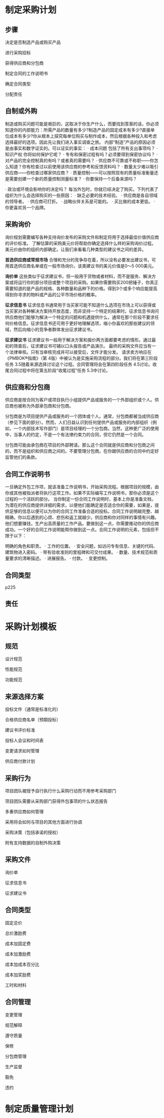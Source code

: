 # 制定采购计划

## 步骤

决定是否制造产品或购买产品

进行采购招标

获得供应商和分包商

制定合同的工作说明书

确定合同类型

分配责任

## 自制或外购

制造或购买问题可能是艰巨的，这取决于你生产什么，而要找到答案的话，你必须知道你的内部能力：所需产品的数量有多少?制造产品的固定成本有多少?直接单位成本有多少?你从根本上探究每单位购买与制作成本，然后根据各种投入和考虑选择最好的选项。因此先让我们进入事实调查之旅。
内部“制造”产品的原因必须是由事实和数字证实的。可以证实的事实：
· 成本问题 包括了所有支出事项吗？
· 知识产权 你将如何保护它呢？
· 专有和保密过程有吗？必须要得到保密协议吗？
· 对产品的完全控制真的有吗？或者真的需要吗？
· 供应商不可靠或不称职——你怎么知道？你有检查过以前使用该供应商的参考和反馈资料吗？
· 数量太少难以吸引供应商——你检查过哪家供应商？
· 质量控制——可以按照现有的质量标准衡量还是需要创建一个新的质量控制测量标准？
· 你要保持一个后备来源吗？

· 政治或环境会影响你的决定吗？
每当外包时，你就已经决定了购买。下列代表了组织为什么会选择购买的一些原因：
· 缺乏必要的技术经验。
· 供应商是各自领域的领导者。
· 供应商可打折。
· 战略伙伴关系是可能的。
· 买比做的成本更低。
· 你更喜欢另一个品牌。

## 采购询价

询价规划需要编写各种支持询价发布的采购文件和制定将用于选择最佳价值供应商的评价标准。
了解估算的采购美元价将帮助你确定选择什么样的采购询价过程。美元价由你的组织内部确定。让我们来看看几种类型的建议书之间的差异。

**首选供应商或常规市场** 合理和充分的竞争存在着，所以没有必要发出建议书，可用首选供应商名单或在一般市场询价。该类建议书的美元价值是0～5 000美元。

**询价单** 这些类似于征求建议书，但一般用于货物或者材料，而不是服务、解决方案或将运行你的部分项目或整个项目的采购。如果你需要购买200把锤子，你真正需要知道的是产品的规格、各种数量和品种下的价格。得到3个或多个响应能提高得到你寻求的物料或产品的公平市场价格的概率。

**征求信息书** 征求信息书通常用于当买家可能不知道什么选项在市场上可以获得或当买家对各种解决方案持开放态度，而非坚持一个特定的结果时。征求信息书询问供应商他们能够为解决一个特定的问题和机遇提供什么，通常在那个阶段不要求任何价格信息。征求信息书还可用于更好地理解选项，缩小你喜欢的那些建议的领域，然后向缩小的竞争者群体发出征求建议书。

**征求建议书** 征求建议书一般用于解决方案和报价两方面都要考虑的情形。通过最初的筛查后，征求建议书可辅以口头报告或产品演示。
最终的采购文件应当有一个法律审核。只有当审核完成并可以接受后，文件才能分发。
请求卖方响应在《PMBOK®指南》（第 4版）中被认为是实施采购流程的部分。我们将在第三阶段任务 3.5随着来源选择讨论这个过程。合同管理将会在第四阶段任务 4.5讨论。收尾合同过程中将在第五阶段“收尾过程”任务 5.3中讨论。

## 供应商和分包商

供应商是按合同为客户或项目执行小组提供产品或服务的一个外部组织或个人。供应商也被称为外部承包商和分包商。

分包商是为项目提供产品或服务的一个团体或个人。通常，分包商都被当成供应商（参见下面的部分）。然而，人们日益认识到任何提供产品或服务的内部组织（例如，一个内部技术写作部门）是项目经理的一个分包商。当然，这种更广泛的使用中，当事人的约定，不是一个有法律约束力的合同，但它仍然是一个合同。

分包商可能由承包商在项目的外部聘请。那么这个合同就是供应商和分包商之间的，而不是组织和供应商之间的。不要管理分包商。在你跟供应商的合同中约定好监管他们的条款。

## 合同工作说明书

一旦确定外包工作项，就该准备工作说明书，开始采购流程。根据项目的规模，由你或其他被指派者将执行这项工作。如果不实际编写工作说明书，那你必须是这个过程的一个活跃的部分。
当你制定一份合同工作说明时，基本上你是准备文档，为潜在的供应商提供详细的需求，以便他们能确定是否适合你的需要，如果是，提供足够的信息以便可以为你的合同工作准备合适的投标。合同工作说明越完整、越精确，你以后遇到的心烦、悲伤和返工就越少。供应商和你对同样的事情有兴趣。他们想要赚钱，生产出高质量的工作产品。要做到这一点，你需要推动你的供应商成功。一个好的合同工作说明能帮你做到这一点。合同工作说明的元素，包括但不限于以下：

 明确的角色和职责。
· 工作的位置。
· 安全问题，如访问专有信息、关键的代码、建筑物进入密码。
· 带有验收准则的里程碑和可交付成果。
· 数量、技术规范和质量要求的清晰描述。
· 进展报告。
· 付款。
· 变更控制。

## 合同类型

p225

## 责任







# 采购计划模板

## 规范

设计规范

性能规范

功能规范

## 来源选择方案

投标文件（通常是标准化的）

合格供应商名单（预期投标）

建议书评价标准

投标人会议和时间表

变更请求如何管理

供应商付款计划

## 采购行为

项目团队被授予自行执行什么采购行动而不用参考采购部门

项目团队需要从采购部门获得外包事项的什么状态报告

多重供应商如何管理

采用将会如何与项目的其他方面进行协调

采购决策（包括承诺的授权）

附有支持数据的自制外购决策

## 采购文件

询价单

征求信息书

征求建议书

## 合同类型

固定总价

总价激励费

成本加固定费

成本加激励费

成本加成本百分比

成本加奖励费

工时和材料

## 合同管理

变更管理

规范解释

遵守质量

保修

分包商管理

生产监督

豁免

违约

# 制定质量管理计划
